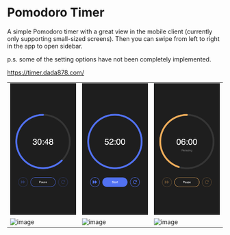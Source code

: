 # Pomodoro Timer
A simple Pomodoro timer with a great view in the mobile client (currently only supporting small-sized screens). Then you can swipe from left to right in the app to open sidebar.

p.s. some of the setting options have not been completely implemented.

https://timer.dada878.com/

<table>
    <tr>
        <td><img src="./src/assets/preview/countdown.png"></td>
        <td><img src="./src/assets/preview/base.png"></td>
        <td><img src="./src/assets/preview/relax.png"></td>
    </tr>
    <tr>
        <td><img alt="image" src="https://github.com/dada878/pomodoro-timer/assets/37009584/8b02dfe1-708d-464b-aa4f-317ef0b4483a"></td>
        <td><img alt="image" src="https://github.com/dada878/pomodoro-timer/assets/37009584/7a434b1c-4abc-4334-a049-4fa3ff48958f"></td>
        <td><img alt="image" src="https://github.com/dada878/pomodoro-timer/assets/37009584/139258bf-1ac2-4307-a053-42bb3bb93fdc">
</td>
    </tr>
</table>
